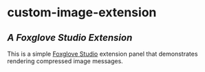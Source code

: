 # custom-image-extension

## _A Foxglove Studio Extension_

This is a simple [Foxglove Studio](http://foxglove.dev/studio) extension panel that demonstrates
rendering compressed image messages.

